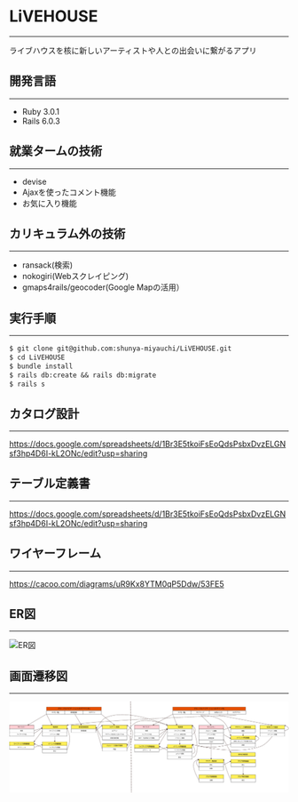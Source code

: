 # LiVEHOUSE
- - -
ライブハウスを核に新しいアーティストや人との出会いに繋がるアプリ

## 開発言語
- - -
- Ruby 3.0.1
- Rails 6.0.3

## 就業タームの技術
- - -
- devise
- Ajaxを使ったコメント機能
- お気に入り機能

## カリキュラム外の技術
- - -
- ransack(検索)
- nokogiri(Webスクレイピング)
- gmaps4rails/geocoder(Google Mapの活用）

## 実行手順
- - -
```
$ git clone git@github.com:shunya-miyauchi/LiVEHOUSE.git
$ cd LiVEHOUSE
$ bundle install
$ rails db:create && rails db:migrate
$ rails s
```

## カタログ設計
- - -
https://docs.google.com/spreadsheets/d/1Br3E5tkoiFsEoQdsPsbxDvzELGNsf3hp4D6I-kL2ONc/edit?usp=sharing

## テーブル定義書
- - -
https://docs.google.com/spreadsheets/d/1Br3E5tkoiFsEoQdsPsbxDvzELGNsf3hp4D6I-kL2ONc/edit?usp=sharing

## ワイヤーフレーム
- - -
https://cacoo.com/diagrams/uR9Kx8YTM0qP5Ddw/53FE5

## ER図
- - -
![ER図](/app/assets/images/ER図.png)

## 画面遷移図
- - -
![画面遷移図](app/assets/images/画面遷移図.png)

